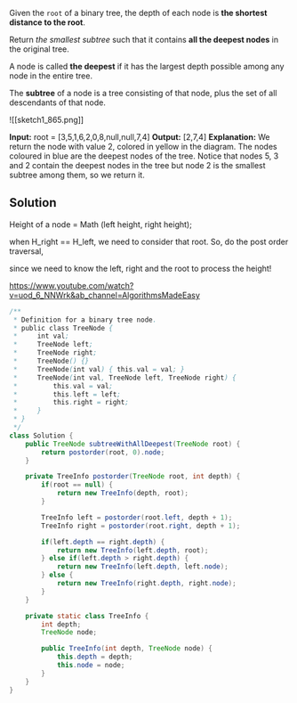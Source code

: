 
Given the `root` of a binary tree, the depth of each node is **the shortest distance to the root**.

Return _the smallest subtree_ such that it contains **all the deepest nodes** in the original tree.

A node is called **the deepest** if it has the largest depth possible among any node in the entire tree.

The **subtree** of a node is a tree consisting of that node, plus the set of all descendants of that node.

![[sketch1_865.png]]

**Input:** root = [3,5,1,6,2,0,8,null,null,7,4]
**Output:** [2,7,4]
**Explanation:** We return the node with value 2, colored in yellow in the diagram.
The nodes coloured in blue are the deepest nodes of the tree.
Notice that nodes 5, 3 and 2 contain the deepest nodes in the tree but node 2 is the smallest subtree among them, so we return it.

## Solution

Height of a node = Math (left height, right height);

when H_right == H_left, we need to consider that root. So, do the post order traversal,

since we need to know the left, right and the root to process the height! 

https://www.youtube.com/watch?v=uod_6_NNWrk&ab_channel=AlgorithmsMadeEasy

```java
/**
 * Definition for a binary tree node.
 * public class TreeNode {
 *     int val;
 *     TreeNode left;
 *     TreeNode right;
 *     TreeNode() {}
 *     TreeNode(int val) { this.val = val; }
 *     TreeNode(int val, TreeNode left, TreeNode right) {
 *         this.val = val;
 *         this.left = left;
 *         this.right = right;
 *     }
 * }
 */
class Solution {
    public TreeNode subtreeWithAllDeepest(TreeNode root) {
        return postorder(root, 0).node;
    }

    private TreeInfo postorder(TreeNode root, int depth) {
        if(root == null) {
            return new TreeInfo(depth, root);
        }

        TreeInfo left = postorder(root.left, depth + 1);
        TreeInfo right = postorder(root.right, depth + 1);

        if(left.depth == right.depth) {
            return new TreeInfo(left.depth, root);
        } else if(left.depth > right.depth) {
            return new TreeInfo(left.depth, left.node);
        } else {
            return new TreeInfo(right.depth, right.node);
        }
    }

    private static class TreeInfo {
        int depth;
        TreeNode node;

        public TreeInfo(int depth, TreeNode node) {
            this.depth = depth;
            this.node = node;
        }
    }
}
```